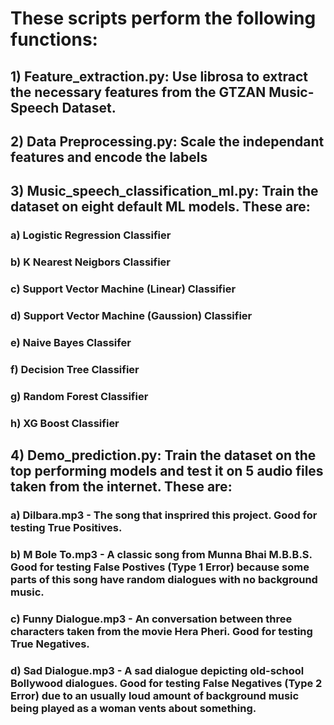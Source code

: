 # These scripts perform the following functions:

## 1) Feature_extraction.py: Use librosa to extract the necessary features from the GTZAN Music-Speech Dataset.

## 2) Data Preprocessing.py: Scale the independant features and encode the labels

## 3) Music_speech_classification_ml.py: Train the dataset on eight default ML models. These are:
### a) Logistic Regression Classifier
### b) K Nearest Neigbors Classifier
### c) Support Vector Machine (Linear) Classifier
### d) Support Vector Machine (Gaussion) Classifier
### e) Naive Bayes Classifer
### f) Decision Tree Classifier
### g) Random Forest Classifier
### h) XG Boost Classifier

## 4) Demo_prediction.py: Train the dataset on the top performing models and test it on 5 audio files taken from the internet. These are:
### a) Dilbara.mp3 - The song that insprired this project. Good for testing True Positives.
### b) M Bole To.mp3 - A classic song from Munna Bhai M.B.B.S. Good for testing False Postives (Type 1 Error) because some parts of this song have random dialogues with no background music.
### c) Funny Dialogue.mp3 - An conversation between three characters taken from the movie Hera Pheri. Good for testing True Negatives.
### d) Sad Dialogue.mp3 - A sad dialogue depicting old-school Bollywood dialogues. Good for testing False Negatives (Type 2 Error) due to an usually loud amount of background music being played as a woman vents about something.
